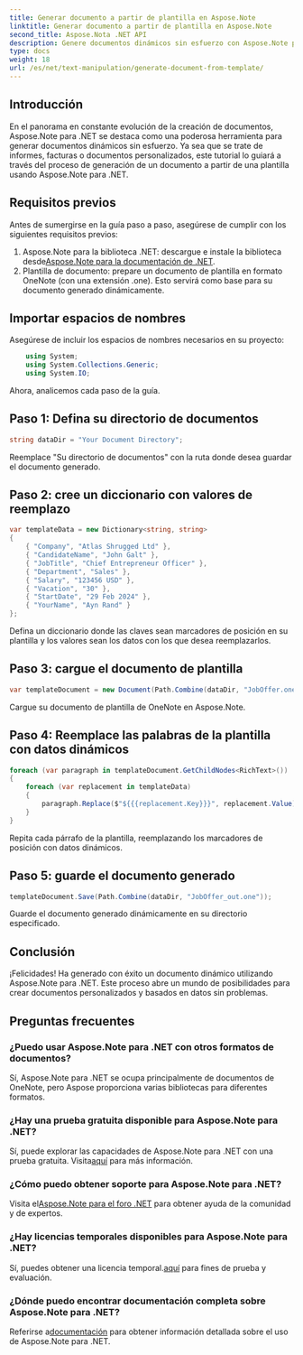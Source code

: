 ```yaml
---
title: Generar documento a partir de plantilla en Aspose.Note
linktitle: Generar documento a partir de plantilla en Aspose.Note
second_title: Aspose.Nota .NET API
description: Genere documentos dinámicos sin esfuerzo con Aspose.Note para .NET. Siga nuestra guía paso a paso para la creación de documentos personalizados y basados en datos.
type: docs
weight: 18
url: /es/net/text-manipulation/generate-document-from-template/
---
```

## Introducción
En el panorama en constante evolución de la creación de documentos, Aspose.Note para .NET se destaca como una poderosa herramienta para generar documentos dinámicos sin esfuerzo. Ya sea que se trate de informes, facturas o documentos personalizados, este tutorial lo guiará a través del proceso de generación de un documento a partir de una plantilla usando Aspose.Note para .NET.
## Requisitos previos
Antes de sumergirse en la guía paso a paso, asegúrese de cumplir con los siguientes requisitos previos:
1.  Aspose.Note para la biblioteca .NET: descargue e instale la biblioteca desde[Aspose.Note para la documentación de .NET](https://reference.aspose.com/note/net/).
2. Plantilla de documento: prepare un documento de plantilla en formato OneNote (con una extensión .one). Esto servirá como base para su documento generado dinámicamente.
## Importar espacios de nombres
Asegúrese de incluir los espacios de nombres necesarios en su proyecto:
```csharp
    using System;
    using System.Collections.Generic;
    using System.IO;
```
Ahora, analicemos cada paso de la guía.
## Paso 1: Defina su directorio de documentos
```csharp
string dataDir = "Your Document Directory";
```
Reemplace "Su directorio de documentos" con la ruta donde desea guardar el documento generado.
## Paso 2: cree un diccionario con valores de reemplazo
```csharp
var templateData = new Dictionary<string, string>
{
    { "Company", "Atlas Shrugged Ltd" },
    { "CandidateName", "John Galt" },
    { "JobTitle", "Chief Entrepreneur Officer" },
    { "Department", "Sales" },
    { "Salary", "123456 USD" },
    { "Vacation", "30" },
    { "StartDate", "29 Feb 2024" },
    { "YourName", "Ayn Rand" }
};
```
Defina un diccionario donde las claves sean marcadores de posición en su plantilla y los valores sean los datos con los que desea reemplazarlos.

## Paso 3: cargue el documento de plantilla
```csharp
var templateDocument = new Document(Path.Combine(dataDir, "JobOffer.one"));
```
Cargue su documento de plantilla de OneNote en Aspose.Note.

## Paso 4: Reemplace las palabras de la plantilla con datos dinámicos
```csharp
foreach (var paragraph in templateDocument.GetChildNodes<RichText>())
{
    foreach (var replacement in templateData)
    {
        paragraph.Replace($"${{{replacement.Key}}}", replacement.Value);
    }
}
```
Repita cada párrafo de la plantilla, reemplazando los marcadores de posición con datos dinámicos.

## Paso 5: guarde el documento generado
```csharp
templateDocument.Save(Path.Combine(dataDir, "JobOffer_out.one"));
```
Guarde el documento generado dinámicamente en su directorio especificado.

## Conclusión
¡Felicidades! Ha generado con éxito un documento dinámico utilizando Aspose.Note para .NET. Este proceso abre un mundo de posibilidades para crear documentos personalizados y basados en datos sin problemas.

## Preguntas frecuentes
### ¿Puedo usar Aspose.Note para .NET con otros formatos de documentos?
Sí, Aspose.Note para .NET se ocupa principalmente de documentos de OneNote, pero Aspose proporciona varias bibliotecas para diferentes formatos.
### ¿Hay una prueba gratuita disponible para Aspose.Note para .NET?
 Sí, puede explorar las capacidades de Aspose.Note para .NET con una prueba gratuita. Visita[aquí](https://releases.aspose.com/) para más información.
### ¿Cómo puedo obtener soporte para Aspose.Note para .NET?
 Visita el[Aspose.Note para el foro .NET](https://forum.aspose.com/c/note/28) para obtener ayuda de la comunidad y de expertos.
### ¿Hay licencias temporales disponibles para Aspose.Note para .NET?
 Sí, puedes obtener una licencia temporal.[aquí](https://purchase.aspose.com/temporary-license/) para fines de prueba y evaluación.
### ¿Dónde puedo encontrar documentación completa sobre Aspose.Note para .NET?
 Referirse a[documentación](https://reference.aspose.com/note/net/) para obtener información detallada sobre el uso de Aspose.Note para .NET.